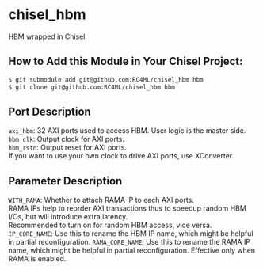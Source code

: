 # chisel_hbm
HBM wrapped in Chisel

## How to Add this Module in Your Chisel Project:
```bash
$ git submodule add git@github.com:RC4ML/chisel_hbm hbm
$ git clone git@github.com:RC4ML/chisel_hbm hbm
```

## Port Description
`axi_hbm`: 32 AXI ports used to access HBM. User logic is the master side.  
`hbm_clk`: Output clock for AXI ports.  
`hbm_rstn`: Output reset for AXI ports.  
If you want to use your own clock to drive AXI ports, use XConverter.

## Parameter Description
`WITH_RAMA`: Whether to attach RAMA IP to each AXI ports.  
RAMA IPs help to reorder AXI transactions thus to speedup random HBM I/Os, but will introduce extra latency.  
Recommended to turn on for random HBM access, vice versa.  
`IP_CORE_NAME`: Use this to rename the HBM IP name, which might be helpful in partial reconfiguration.
`RAMA_CORE_NAME`: Use this to rename the RAMA IP name, which might be helpful in partial reconfiguration. Effective only when RAMA is enabled.